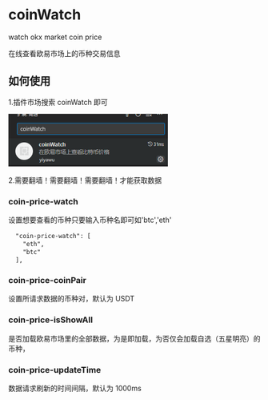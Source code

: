 # coinWatch

watch okx market coin price

在线查看欧易市场上的币种交易信息

## 如何使用

1.插件市场搜索 coinWatch 即可

![image-20230315142016591](.\img\image-20230315142016591.png)

2.需要翻墙！需要翻墙！需要翻墙！才能获取数据

### coin-price-watch

 设置想要查看的币种只要输入币种名即可如'btc','eth'

```
  "coin-price-watch": [
    "eth",
    "btc"
  ],
```

### coin-price-coinPair

 设置所请求数据的币种对，默认为 USDT

### coin-price-isShowAll

 是否加载欧易市场里的全部数据，为是即加载，为否仅会加载自选（五星明亮）的币种，

### coin-price-updateTime

数据请求刷新的时间间隔，默认为 1000ms
